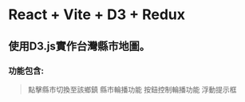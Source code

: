 # React + Vite + D3 + Redux

## 使用D3.js實作台灣縣市地圖。

### 功能包含:
> 點擊縣市切換至該鄉鎮
> 縣市輪播功能
> 按鈕控制輪播功能
> 浮動提示框
